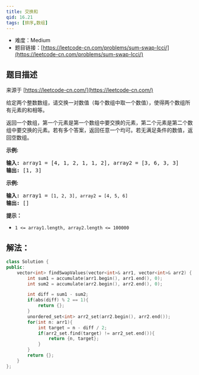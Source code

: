 ```yaml
---
title: 交换和
qid: 16.21
tags: [排序,数组]
---
```



- 难度：Medium
- 题目链接：[https://leetcode-cn.com/problems/sum-swap-lcci/](https://leetcode-cn.com/problems/sum-swap-lcci/)


## 题目描述

来源于 [https://leetcode-cn.com/](https://leetcode-cn.com/)

<p>给定两个整数数组，请交换一对数值（每个数组中取一个数值），使得两个数组所有元素的和相等。</p>

<p>返回一个数组，第一个元素是第一个数组中要交换的元素，第二个元素是第二个数组中要交换的元素。若有多个答案，返回任意一个均可。若无满足条件的数值，返回空数组。</p>

<p><strong>示例:</strong></p>

<pre><strong>输入:</strong> array1 = [4, 1, 2, 1, 1, 2], array2 = [3, 6, 3, 3]
<strong>输出:</strong> [1, 3]
</pre>

<p><strong>示例:</strong></p>

<pre><strong>输入:</strong> array1 = <code>[1, 2, 3], array2 = [4, 5, 6]</code>
<strong>输出: </strong>[]</pre>

<p><strong>提示：</strong></p>

<ul>
	<li><code>1 &lt;= array1.length, array2.length &lt;= 100000</code></li>
</ul>


## 解法：

```c++
class Solution {
public:
    vector<int> findSwapValues(vector<int>& arr1, vector<int>& arr2) {
        int sum1 = accumulate(arr1.begin(), arr1.end(), 0);
        int sum2 = accumulate(arr2.begin(), arr2.end(), 0);

        int diff = sum1 - sum2;
        if(abs(diff) % 2 == 1){
            return {};
        }
        unordered_set<int> arr2_set(arr2.begin(), arr2.end());
        for(int n: arr1){
            int target = n - diff / 2;
            if(arr2_set.find(target) != arr2_set.end()){
                return {n, target};
            }
        }
        return {};
    }
};
```
